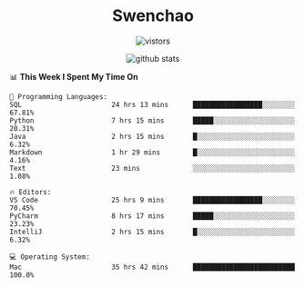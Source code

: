<h1 align="center">Swenchao</h3>

<p align="center">
  <img src="https://visitor-badge.glitch.me/badge?page_id=Swenchao" alt="vistors" />
</p>

<p align="center">
  <img src="https://github-readme-stats.vercel.app/api?username=Swenchao&count_private=true&show_icons=true&theme=vue-dark&hide_title=true" alt="github stats" />
</p>

<!--START_SECTION:waka-->
📊 **This Week I Spent My Time On** 

```text
💬 Programming Languages: 
SQL                      24 hrs 13 mins      █████████████████░░░░░░░░   67.81% 
Python                   7 hrs 15 mins       █████░░░░░░░░░░░░░░░░░░░░   20.31% 
Java                     2 hrs 15 mins       █░░░░░░░░░░░░░░░░░░░░░░░░   6.32% 
Markdown                 1 hr 29 mins        █░░░░░░░░░░░░░░░░░░░░░░░░   4.16% 
Text                     23 mins             ░░░░░░░░░░░░░░░░░░░░░░░░░   1.08%

🔥 Editors: 
VS Code                  25 hrs 9 mins       █████████████████░░░░░░░░   70.45% 
PyCharm                  8 hrs 17 mins       █████░░░░░░░░░░░░░░░░░░░░   23.23% 
IntelliJ                 2 hrs 15 mins       █░░░░░░░░░░░░░░░░░░░░░░░░   6.32%

💻 Operating System: 
Mac                      35 hrs 42 mins      █████████████████████████   100.0%

```


<!--END_SECTION:waka-->
